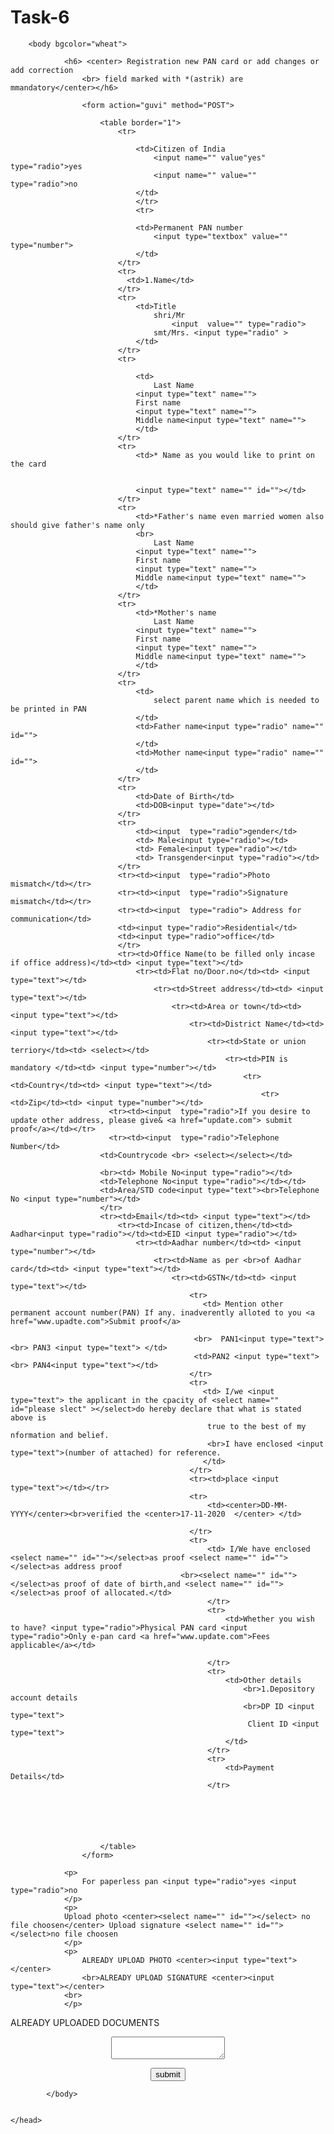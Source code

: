 # Task-6
<!DOCTYPE html>
<html>
    <head>
        <title> Registration form</title>

        <body bgcolor="wheat">
            
                <h6> <center> Registration new PAN card or add changes or add correction
                    <br> field marked with *(astrik) are mmandatory</center></h6>

                    <form action="guvi" method="POST">
                        
                        <table border="1">
                            <tr>
                            
                                <td>Citizen of India
                                    <input name="" value"yes" type="radio">yes
                                    <input name="" value="" type="radio">no
                                </td>
                                </tr>
                                <tr>
                                
                                <td>Permanent PAN number
                                    <input type="textbox" value="" type="number">
                                </td>
                            </tr>
                            <tr>
                              <td>1.Name</td>
                            </tr>
                            <tr>
                                <td>Title 
                                    shri/Mr
                                        <input  value="" type="radio">
                                    smt/Mrs. <input type="radio" >
                                </td>
                            </tr>
                            <tr>
                                
                                <td>
                                    Last Name
                                <input type="text" name="">
                                First name
                                <input type="text" name="">
                                Middle name<input type="text" name="">
                                </td>
                            </tr>
                            <tr>
                                <td>* Name as you would like to print on the card
                                    
                                
                                <input type="text" name="" id=""></td>
                            </tr>
                            <tr>
                                <td>*Father's name even married women also should give father's name only
                                <br>
                                    Last Name
                                <input type="text" name="">
                                First name
                                <input type="text" name="">
                                Middle name<input type="text" name="">
                                </td>
                            </tr>
                            <tr>
                                <td>*Mother's name 
                                    Last Name
                                <input type="text" name="">
                                First name
                                <input type="text" name="">
                                Middle name<input type="text" name="">
                                </td>
                            </tr>
                            <tr>
                                <td>
                                    select parent name which is needed to be printed in PAN
                                </td>
                                <td>Father name<input type="radio" name="" id="">
                                </td>
                                <td>Mother name<input type="radio" name="" id="">
                                </td>
                            </tr>
                            <tr>
                                <td>Date of Birth</td>
                                <td>DOB<input type="date"></td>
                            </tr>
                            <tr>
                                <td><input  type="radio">gender</td>
                                <td> Male<input type="radio"></td>
                                <td> Female<input type="radio"></td>
                                <td> Transgender<input type="radio"></td>
                            </tr>
                            <tr><td><input  type="radio">Photo mismatch</td></tr>
                            <tr><td><input  type="radio">Signature mismatch</td></tr>
                            <tr><td><input  type="radio"> Address for communication</td>
                            <td><input type="radio">Residential</td>
                            <td><input type="radio">office</td>
                            </tr>
                            <tr><td>Office Name(to be filled only incase if office address)</td><td> <input type="text"></td>
                                <tr><td>Flat no/Door.no</td><td> <input type="text"></td>
                                    <tr><td>Street address</td><td> <input type="text"></td>
                                        <tr><td>Area or town</td><td> <input type="text"></td>
                                            <tr><td>District Name</td><td> <input type="text"></td>
                                                <tr><td>State or union terriory</td><td> <select></td>
                                                    <tr><td>PIN is mandatory </td><td> <input type="number"></td>
                                                        <tr><td>Country</td><td> <input type="text"></td>
                                                            <tr><td>Zip</td><td> <input type="number"></td>
                          <tr><td><input  type="radio">If you desire to update other address, please give& <a href="update.com"> submit proof</a></td></tr>
                          <tr><td><input  type="radio">Telephone Number</td>
                        <td>Countrycode <br> <select></select></td>
                        
                        <br><td> Mobile No<input type="radio"></td>
                        <td>Telephone No<input type="radio"></td></td>
                        <td>Area/STD code<input type="text"><br>Telephone No <input type="number"></td>
                        </tr>
                        <tr><td>Email</td><td> <input type="text"></td>
                            <tr><td>Incase of citizen,then</td><td> Aadhar<input type="radio"></td><td>EID <input type="radio"></td>
                                <tr><td>Aadhar number</td><td> <input type="number"></td>
                                    <tr><td>Name as per <br>of Aadhar card</td><td> <input type="text"></td>
                                        <tr><td>GSTN</td><td> <input type="text"></td>
                                            <tr>
                                               <td> Mention other permanent account number(PAN) If any. inadverently alloted to you <a href="www.upadte.com">Submit proof</a>
                                               
                                             <br>  PAN1<input type="text"><br> PAN3 <input type="text"> </td>
                                             <td>PAN2 <input type="text"><br> PAN4<input type="text"></td>
                                            </tr>
                                            <tr>
                                               <td> I/we <input type="text"> the applicant in the cpacity of <select name="" id="please slect" ></select>do hereby declare that what is stated above is 
                                                true to the best of my nformation and belief.
                                                <br>I have enclosed <input type="text">(number of attached) for reference.
                                               </td>
                                            </tr>
                                            <tr><td>place <input type="text"></td></tr>
                                            <tr>
                                                <td><center>DD-MM-YYYY</center><br>verified the <center>17-11-2020  </center> </td>
                                                
                                            </tr>
                                            <tr>
                                                <td> I/We have enclosed <select name="" id=""></select>as proof <select name="" id=""></select>as address proof
                                          <br><select name="" id=""></select>as proof of date of birth,and <select name="" id=""></select>as proof of allocated.</td>
                                                </tr>
                                                <tr>
                                                    <td>Whether you wish to have? <input type="radio">Physical PAN card <input type="radio">Only e-pan card <a href="www.update.com">Fees applicable</a></td>

                                                </tr>
                                                <tr>
                                                    <td>Other details
                                                        <br>1.Depository account details
                                                        <br>DP ID <input type="text">
                                                         Client ID <input type="text">
                                                    </td>
                                                </tr>
                                                <tr>
                                                    <td>Payment Details</td>
                                                </tr>






                        </table>
                    </form>

                <p>
                    For paperless pan <input type="radio">yes <input type="radio">no
                </p>
                <p>
                Upload photo <center><select name="" id=""></select> no file choosen</center> Upload signature <select name="" id=""></select>no file choosen
                </p>
                <p>
                    ALREADY UPLOAD PHOTO <center><input type="text"></center>
                    <br>ALREADY UPLOAD SIGNATURE <center><input type="text"></center>
                <br>
                </p>
<p>
    ALREADY UPLOADED DOCUMENTS <center><textarea></textarea></center>
</p>
<div>
<center><input type="submit" name="submit" value="submit"></center>
</div>       
                
            </body>
            
       
    </head>
</html>

